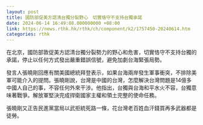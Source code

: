```yaml
---
layout: post
title: 國防部促美方認清台獨分裂野心　切實恪守不支持台獨承諾
date: 2024-06-14 16:49:08.000000000 +08:00
link: https://news.rthk.hk/rthk/ch/component/k2/1757450-20240614.htm
categories: rthk
---
```


在北京，國防部敦促美方認清台獨分裂勢力的野心和危害，切實恪守不支持台獨的承諾，停止以任何方式發出嚴重錯誤信號，避免加劇台海緊張局勢。

發言人張曉剛回應有關美國總統拜登表示，如果台海兩岸發生軍事衝突，不排除美軍可能介入的提問。張曉剛說，台灣是中國的台灣，怎麼解決台灣問題是14億多中國人自己的事，不容任何外來干涉。他指出，台獨與台海和平水火不容，台獨意味著戰爭。解放軍堅決完成捍衛國家主權和領土完整的使命任務。

張曉剛又正告民進黨當局以武拒統死路一條，花台灣老百姓血汗錢買再多武器都是徒勞。
